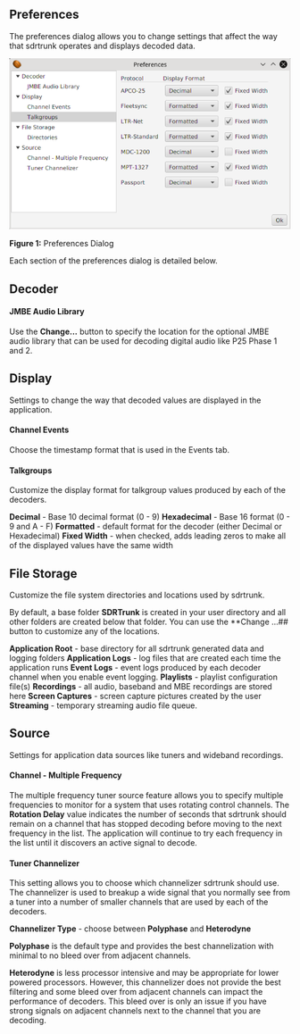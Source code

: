 Preferences
---
The preferences dialog allows you to change settings that affect the way
that sdrtrunk operates and displays decoded data.

![Figure 1: Preferences Dialog](v0.3/images/Preferences_V0.4.0.png)

**Figure 1:** Preferences Dialog

Each section of the preferences dialog is detailed below.

Decoder
---
#### JMBE Audio Library
Use the **Change...** button to specify the location for the optional JMBE audio 
library that can be used for decoding digital audio like P25 Phase 1 and 2.

Display
---
Settings to change the way that decoded values are displayed in the application.

#### Channel Events
Choose the timestamp format that is used in the Events tab.

#### Talkgroups
Customize the display format for talkgroup values produced by each of the decoders.

**Decimal** - Base 10 decimal format (0 - 9)
**Hexadecimal** - Base 16 format (0 - 9 and A - F)
**Formatted** - default format for the decoder (either Decimal or Hexadecimal)
**Fixed Width** - when checked, adds leading zeros to make all of the displayed values have the same width

File Storage
---
Customize the file system directories and locations used by sdrtrunk.  

By default, a base folder **SDRTrunk** is created in your user directory and all
other folders are created below that folder.  You can use the **Change ...## button
to customize any of the locations.

**Application Root** - base directory for all sdrtrunk generated data and logging folders 
**Application Logs** - log files that are created each time the application runs
**Event Logs** - event logs produced by each decoder channel when you enable event logging.
**Playlists** - playlist configuration file(s)
**Recordings** - all audio, baseband and MBE recordings are stored here
**Screen Captures** - screen capture pictures created by the user
**Streaming** - temporary streaming audio file queue.

Source
---
Settings for application data sources like tuners and wideband recordings.

#### Channel - Multiple Frequency
The multiple frequency tuner source feature allows you to specify multiple frequencies
to monitor for a system that uses rotating control channels.  The **Rotation Delay** value
indicates the number of seconds that sdrtrunk should remain on a channel that has
stopped decoding before moving to the next frequency in the list.  The application will
continue to try each frequency in the list until it discovers an active signal
to decode.

#### Tuner Channelizer
This setting allows you to choose which channelizer sdrtrunk should use.  The channelizer
is used to breakup a wide signal that you normally see from a tuner into a number
of smaller channels that are used by each of the decoders.

**Channelizer Type** - choose between **Polyphase** and **Heterodyne**

**Polyphase** is the default type and provides the best channelization with minimal to 
no bleed over from adjacent channels.  

**Heterodyne** is less processor intensive and may be appropriate for lower powered
processors.  However, this channelizer does not provide the best filtering and
some bleed over from adjacent channels can impact the performance of decoders.  This
bleed over is only an issue if you have strong signals on adjacent channels next
to the channel that you are decoding.

